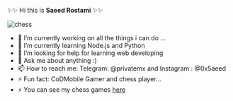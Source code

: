 
✨✨ Hi this is **Saeed Rostami**  ✨✨ 
  
  ![chess](https://raw.githubusercontent.com/wikiccu/mycv/master/mycv/static/img/maintenance.jpg)


- 🔭 I’m currently working on all the things i can do ...
- 🌱 I’m currently learning Node.js and Python
- 🤔 I’m looking for help for learning web developing 
- 💬 Ask me about anything :)
- 📫 How to reach me: Telegram: @privatemx and Instagram : @0x5aeed
- ⚡ Fun fact: CoDMobile Gamer and chess player... 
- ⚡ You can see my chess games [here](https://lichess.org/@/hex_5aeed/all)
